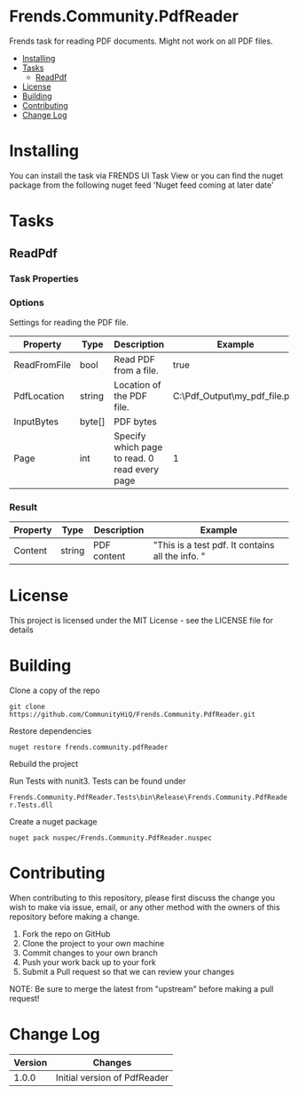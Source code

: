 # Frends.Community.PdfReader
Frends task for reading PDF documents. Might not work on all PDF files.

- [Installing](#installing)
- [Tasks](#tasks)
  - [ReadPdf](#readepdf)
- [License](#license)
- [Building](#building)
- [Contributing](#contributing)
- [Change Log](#change-log)

# Installing
You can install the task via FRENDS UI Task View or you can find the nuget package from the following nuget feed
'Nuget feed coming at later date'

Tasks
=====

## ReadPdf

### Task Properties

### Options

Settings for reading the PDF file.

| Property             | Type                 | Description                          | Example |
| ---------------------| ---------------------| ------------------------------------ | ----- |
| ReadFromFile | bool | Read PDF from a file. | true |
| PdfLocation | string | Location of the PDF file. | C:\Pdf_Output\my_pdf_file.pdf |
| InputBytes | byte[] | PDF bytes | |
| Page		  | int	   | Specify which page to read. 0 read every page  | 1 |



### Result
| Property             | Type                 | Description                          | Example |
| ---------------------| ---------------------| ------------------------------------ | ----- |
| Content | string | PDF content | "This is a test pdf. It contains all the info. " |


# License

This project is licensed under the MIT License - see the LICENSE file for details

# Building

Clone a copy of the repo

`git clone https://github.com/CommunityHiQ/Frends.Community.PdfReader.git`

Restore dependencies

`nuget restore frends.community.pdfReader`

Rebuild the project

Run Tests with nunit3. Tests can be found under

`Frends.Community.PdfReader.Tests\bin\Release\Frends.Community.PdfReader.Tests.dll`

Create a nuget package

`nuget pack nuspec/Frends.Community.PdfReader.nuspec`

# Contributing
When contributing to this repository, please first discuss the change you wish to make via issue, email, or any other method with the owners of this repository before making a change.

1. Fork the repo on GitHub
2. Clone the project to your own machine
3. Commit changes to your own branch
4. Push your work back up to your fork
5. Submit a Pull request so that we can review your changes

NOTE: Be sure to merge the latest from "upstream" before making a pull request!

# Change Log

| Version             | Changes                 |
| ---------------------| ---------------------|
| 1.0.0 | Initial version of PdfReader |
